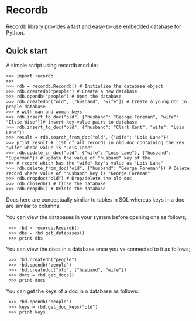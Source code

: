 # Recordb

Recordb library provides a fast and easy-to-use embedded database
for Python.


## Quick start
A simple script using recordb module;

````
>>> import recordb
>>> 
>>> rdb = recordb.Recordb() # Initialize the database object
>>> rdb.createdb("people") # Create a new database
>>> rdb.opendb("people") # Open the database
>>> rdb.createdoc("old", ["husband", "wife"]) # Create a young doc in people database
>>>	# with man and woman keys
>>> rdb.insert_to_doc("old", {"husband": "George Foreman", "wife": "Elsie Wise"})# insert key-value pairs to database
>>> rdb.insert_to_doc("old", {"husband": "Clark Kent", "wife": "Lois Lane"})
>>> result = rdb.search_from_doc("old", {"wife": "Lois Lane"})
>>> print result # list of all records in old doc containing the key "wife" whose value is "Lois Lane"
>>> rdb.update_in_doc("old", {"wife": "Lois Lane"}, {"husband": "Superman"}) # update the value of "husband" key of the
>>> # record which has the "wife" key's value as "Lois Lane"
>>> rdb.delete_from_doc("old", {"husband": "George Foreman"}) # Delete record where value of "husband" key is "George Foreman" 
>>> rdb.dropdoc("old") # Drop/delete the old doc
>>> rdb.closedb() # Close the database
>>> rdb.dropdb() # Delete the database
````
Docs here are conceptually similar to tables in SQL whereas keys in a doc are similar
to columns.

You can view the databases in your system before opening one as follows;

````
 >>> rbd = recordb.Recordb()
 >>> dbs = rbd.get_databases()
 >>> print dbs
````

You  can view the docs in a database once you've connected to it as follows;

````
 >>> rbd.createdb("people")
 >>> rbd.opendb("people")
 >>> rbd.createdoc("old", ["husband", "wife"])
 >>> docs = rbd.get_docs()
 >>> print docs
 ````

 You can get the keys of a doc in a database as follows:
````
 >>> rbd.opendb("people") 
 >>> keys = rbd.get_doc_keys("old")
 >>> print keys
````
